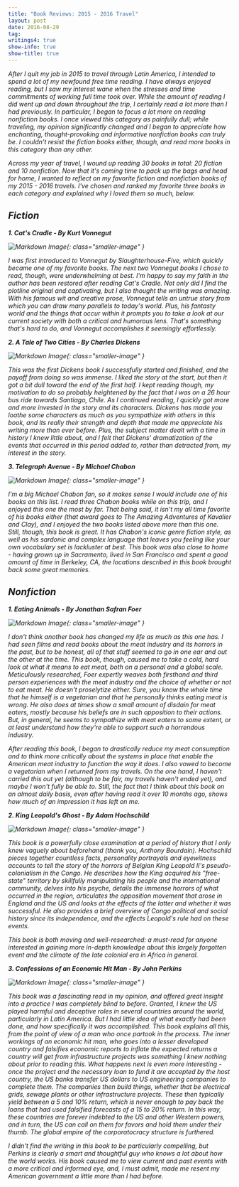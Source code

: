 ```yaml
---
title: "Book Reviews: 2015 - 2016 Travel"
layout: post
date: 2016-08-29
tag:
writings4: true
show-info: true
show-title: true
---
```


<em>After I quit my job in 2015 to travel through Latin America, I intended to spend a lot of my newfound free time reading. I have always enjoyed reading, but I saw my interest wane when the stresses and time commitments of working full time took over. While the amount of reading I did went up and down throughout the trip, I certainly read a lot more than I had previously. In particular, I began to focus a lot more on reading nonfiction books. I once viewed this category as painfully dull; while traveling, my opinion significantly changed and I began to appreciate how enchanting, thought-provoking and informative nonfiction books can truly be. I couldn't resist the fiction books either, though, and read more books in this category than any other.

<em>Across my year of travel, I wound up reading 30 books in total: 20 fiction and 10 nonfiction. Now that it's coming time to pack up the bags and head for home, I wanted to reflect on my favorite fiction and nonfiction books of my 2015 - 2016 travels. I've chosen and ranked my favorite three books in each category and explained why I loved them so much, below.

Fiction
------------------

**1. *Cat's Cradle* - By Kurt Vonnegut**

![Markdown Image][1]{: class="smaller-image" }

I was first introduced to Vonnegut by *Slaughterhouse-Five*, which quickly became one of my favorite books. The next two Vonnegut books I chose to read, though, were underwhelming at best. I'm happy to say my faith in the author has been restored after reading *Cat's Cradle*. Not only did I find the plotline original and captivating, but I also thought the writing was amazing. With his famous wit and creative prose, Vonnegut tells an untrue story from which you can draw many parallels to today's world. Plus, his fantasty world and the things that occur within it prompts you to take a look at our current society with both a critical and humorous lens. That's something that's hard to do, and Vonnegut accomplishes it seemingly effortlessly.



**2. *A Tale of Two Cities* - By Charles Dickens**

![Markdown Image][2]{: class="smaller-image" }

This was the first Dickens book I successfully started and finished, and the payoff from doing so was immense. I liked the story at the start, but then it got a bit dull toward the end of the first half. I kept reading though, my motivation to do so probably heightened by the fact that I was on a 26 hour bus ride towards Santiago, Chile. As I continued reading, I quickly got more and more invested in the story and its characters. Dickens has made you loathe some characters as much as you sympathize with others in this book, and its really their strength and depth that made me appreciate his writing more than ever before. Plus, the subject matter dealt with a time in history I knew little about, and I felt that Dickens' dramatization of the events that occurred in this period added to, rather than detracted from, my interest in the story.

**3. *Telegraph Avenue* - By Michael Chabon**

![Markdown Image][3]{: class="smaller-image" }

I'm a big Michael Chabon fan, so it makes sense I would include one of his books on this list. I read three Chabon books while on this trip, and I enjoyed this one the most by far. That being said, it isn't my all time favorite of his books either (that award goes to *The Amazing Adventures of Kavalier and Clay*), and I enjoyed the two books listed above more than this one. Still, though, this book is great. It has Chabon's iconic genre fiction style, as well as his sardonic and complex language that leaves you feeling like your own vocabulary set is lackluster at best. This book was also close to home - having grown up in Sacramento, lived in San Francisco and spent a good amount of time in Berkeley, CA, the locations described in this book brought back some great memories.


Nonfiction
------------------

**1. *Eating Animals* - By Jonathan Safran Foer**

![Markdown Image][4]{: class="smaller-image" }

I don't think another book has changed my life as much as this one has. I had seen films and read books about the meat industry and its horrors in the past, but to be honest, all of that stuff seemed to go in one ear and out the other at the time. This book, though, caused me to take a cold, hard look at what it means to eat meat, both on a personal and a global scale. Meticulously researched, Foer expertly weaves both firsthand and third person experiences with the meat industry and the choice of whether or not to eat meat. He doesn't proselytize either. Sure, you know the whole time that he himself is a vegetarian and that he personally thinks eating meat is wrong. He also does at times show a small amount of disdain for meat eaters, mostly because his beliefs are in such opposition to their actions. But, in general, he seems to sympathize with meat eaters to some extent, or at least understand how they're able to support such a horrendous industry.

After reading this book, I began to drastically reduce my meat consumption and to think more critically about the systems in place that enable the American meat industry to function the way it does. I also vowed to become a vegetarian when I returned from my travels. On the one hand, I haven't carried this out yet (although to be fair, my travels haven't ended yet), and maybe I won't fully be able to. Still, the fact that I think about this book on an almost daily basis, even after having read it over 10 months ago, shows how much of an impression it has left on me.


**2. *King Leopold's Ghost* - By Adam Hochschild**

![Markdown Image][5]{: class="smaller-image" }

This book is a powerfully close examination at a period of history that I only knew vaguely about beforehand (thank you, Anthony Bourdain). Hochschild pieces together countless facts, personality portrayals and eyewitness accounts to tell the story of the horrors of Belgian King Leopold II's pseudo-colonialism in the Congo. He describes how the King acquired his "free-state" territory by skillfully manipulating his people and the international community, delves into his psyche, details the immense horrors of what occurred in the region, articulates the opposition movement that arose in England and the US and looks at the effects of the latter and whether it was successful. He also provides a brief overview of Congo political and social history since its independence, and the effects Leopold's rule had on these events.

This book is both moving and well-researched: a must-read for anyone interested in gaining more in-depth knowledge about this largely forgotten event and the climate of the late colonial era in Africa in general.

**3. *Confessions of an Economic Hit Man* - By John Perkins**

![Markdown Image][6]{: class="smaller-image" }

This book was a fascinating read in my opinion, and offered great insight into a practice I was completely blind to before. Granted, I knew the US played harmful and deceptive roles in several countries around the world, particularly in Latin America. But I had little idea of what exactly had been done, and how specifically it was accomplished. This book explains all this, from the point of view of a man who once partook in the process. The inner workings of an economic hit man, who goes into a lesser developed country and falsifies economic reports to inflate the expected returns a country will get from infrastructure projects was something I knew nothing about prior to reading this. What happens next is even more interesting - once the project and the necessary loan to fund it are accepted by the host country, the US banks transfer US dollars to US engineering companies to complete them. The companies then build things, whether that be electrical grids, sewage plants or other infrastructure projects. These then typically yield between a 5 and 10% return, which is never enough to pay back the loans that had used falsified forecasts of a 15 to 20% return. In this way, these countries are forever indebted to the US and other Western powers, and in turn, the US can call on them for favors and hold them under their thumb. The global empire of the corporatocracy structure is furthered.

I didn't find the writing in this book to be particularly compelling, but Perkins is clearly a smart and thoughtful guy who knows a lot about how the world works. His book caused me to view current and past events with a more critical and informed eye, and, I must admit, made me resent my American government a little more than I had before. 


[1]: /assets/images/cats_cradle.jpg
[2]: /assets/images/tale_of_two.jpg
[3]: /assets/images/telegraph_ave.jpg
[4]: /assets/images/eating_animals.jpg
[5]: /assets/images/king_leopold.jpg
[6]: /assets/images/confessions.jpg

<style>

.smaller-image {
    width: 40%;
    margin-left: 25%;
}

